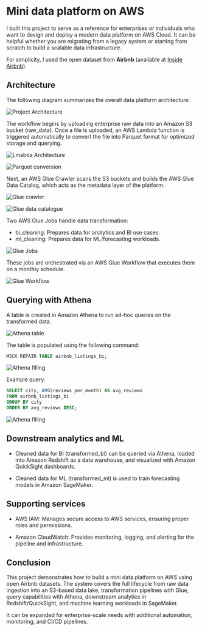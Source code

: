 # Mini data platform on AWS

I built this project to serve as a reference for enterprises or individuals who want to design and deploy a modern data platform on AWS Cloud. It can be helpful whether you are migrating from a legacy system or starting from scratch to build a scalable data infrastructure.

For simplicity, I used the open dataset from **Airbnb** (available at [Inside Airbnb](https://insideairbnb.com/get-the-data)).

## Architecture

The following diagram summarizes the overall data platform architecture:

![Project Architecture](screenshots/project_arch.png)


The workflow begins by uploading enterprise raw data into an Amazon S3 bucket (raw_data). Once a file is uploaded, an AWS Lambda function is triggered automatically to convert the file into Parquet format for optimized storage and querying.

![Lmabda Architecture](screenshots/lambda_arch.png)

![Parquet conversion](screenshots/parquet_conversion.png)


Next, an AWS Glue Crawler scans the S3 buckets and builds the AWS Glue Data Catalog, which acts as the metadata layer of the platform.

![Glue crawler](screenshots/glue_crawler.png)

![Glue data catalogue](screenshots/raw-glue-data-catalogue.png)

Two AWS Glue Jobs handle data transformation:

- bi_cleaning: Prepares data for analytics and BI use cases.
- ml_cleaning: Prepares data for ML/forecasting workloads.

![Glue Jobs](screenshots/glue_jobs.png)

These jobs are orchestrated via an AWS Glue Workflow that executes them on a monthly schedule.

![Glue Workflow](screenshots/glue_bi_ml_workflow.png)


## Querying with Athena

A table is created in Amazon Athena to run ad-hoc queries on the transformed data.

![Athena table](screenshots/athena_table_ceation.png)

The table is populated using the following command:


```sql
MSCK REPAIR TABLE airbnb_listings_bi;
```

![Athena filling](screenshots/filling_athena_table.png)


Example query:

```sql
SELECT city, AVG(reviews_per_month) AS avg_reviews
FROM airbnb_listings_bi
GROUP BY city
ORDER BY avg_reviews DESC;
```

![Athena filling](screenshots/Cities_highest_avg_reviews_per_month_QUERY_athena.png)


## Downstream analytics and ML

- Cleaned data for BI (transformed_bi) can be queried via Athena, loaded into Amazon Redshift as a data warehouse, and visualized with Amazon QuickSight dashboards.

- Cleaned data for ML (transformed_ml) is used to train forecasting models in Amazon SageMaker.

## Supporting services

- AWS IAM: Manages secure access to AWS services, ensuring proper roles and permissions.

- Amazon CloudWatch: Provides monitoring, logging, and alerting for the pipeline and infrastructure.

## Conclusion

This project demonstrates how to build a mini data platform on AWS using open Airbnb datasets. The system covers the full lifecycle from raw data ingestion into an S3-based data lake, transformation pipelines with Glue, query capabilities with Athena, downstream analytics in Redshift/QuickSight, and machine learning workloads in SageMaker.

It can be expanded for enterprise-scale needs with additional automation, monitoring, and CI/CD pipelines.
